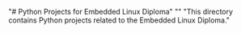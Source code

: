 "# Python Projects for Embedded Linux Diploma"  ""  "This directory contains Python projects related to the Embedded Linux Diploma." 
